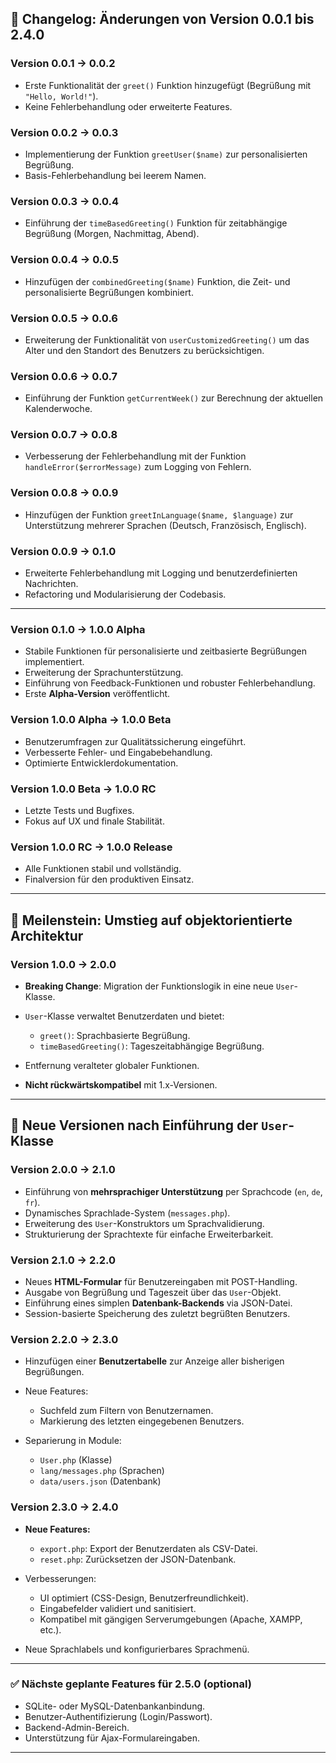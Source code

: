 ## 📜 **Changelog: Änderungen von Version 0.0.1 bis 2.4.0**

### Version 0.0.1 → 0.0.2

* Erste Funktionalität der `greet()` Funktion hinzugefügt (Begrüßung mit `"Hello, World!"`).
* Keine Fehlerbehandlung oder erweiterte Features.

### Version 0.0.2 → 0.0.3

* Implementierung der Funktion `greetUser($name)` zur personalisierten Begrüßung.
* Basis-Fehlerbehandlung bei leerem Namen.

### Version 0.0.3 → 0.0.4

* Einführung der `timeBasedGreeting()` Funktion für zeitabhängige Begrüßung (Morgen, Nachmittag, Abend).

### Version 0.0.4 → 0.0.5

* Hinzufügen der `combinedGreeting($name)` Funktion, die Zeit- und personalisierte Begrüßungen kombiniert.

### Version 0.0.5 → 0.0.6

* Erweiterung der Funktionalität von `userCustomizedGreeting()` um das Alter und den Standort des Benutzers zu berücksichtigen.

### Version 0.0.6 → 0.0.7

* Einführung der Funktion `getCurrentWeek()` zur Berechnung der aktuellen Kalenderwoche.

### Version 0.0.7 → 0.0.8

* Verbesserung der Fehlerbehandlung mit der Funktion `handleError($errorMessage)` zum Logging von Fehlern.

### Version 0.0.8 → 0.0.9

* Hinzufügen der Funktion `greetInLanguage($name, $language)` zur Unterstützung mehrerer Sprachen (Deutsch, Französisch, Englisch).

### Version 0.0.9 → 0.1.0

* Erweiterte Fehlerbehandlung mit Logging und benutzerdefinierten Nachrichten.
* Refactoring und Modularisierung der Codebasis.

---

### Version 0.1.0 → 1.0.0 Alpha

* Stabile Funktionen für personalisierte und zeitbasierte Begrüßungen implementiert.
* Erweiterung der Sprachunterstützung.
* Einführung von Feedback-Funktionen und robuster Fehlerbehandlung.
* Erste **Alpha-Version** veröffentlicht.

### Version 1.0.0 Alpha → 1.0.0 Beta

* Benutzerumfragen zur Qualitätssicherung eingeführt.
* Verbesserte Fehler- und Eingabebehandlung.
* Optimierte Entwicklerdokumentation.

### Version 1.0.0 Beta → 1.0.0 RC

* Letzte Tests und Bugfixes.
* Fokus auf UX und finale Stabilität.

### Version 1.0.0 RC → 1.0.0 Release

* Alle Funktionen stabil und vollständig.
* Finalversion für den produktiven Einsatz.

---

## 🚧 **Meilenstein: Umstieg auf objektorientierte Architektur**

### Version 1.0.0 → 2.0.0

* **Breaking Change**: Migration der Funktionslogik in eine neue `User`-Klasse.
* `User`-Klasse verwaltet Benutzerdaten und bietet:

  * `greet()`: Sprachbasierte Begrüßung.
  * `timeBasedGreeting()`: Tageszeitabhängige Begrüßung.
* Entfernung veralteter globaler Funktionen.
* **Nicht rückwärtskompatibel** mit 1.x-Versionen.

---

## 🔄 **Neue Versionen nach Einführung der `User`-Klasse**

### Version 2.0.0 → 2.1.0

* Einführung von **mehrsprachiger Unterstützung** per Sprachcode (`en`, `de`, `fr`).
* Dynamisches Sprachlade-System (`messages.php`).
* Erweiterung des `User`-Konstruktors um Sprachvalidierung.
* Strukturierung der Sprachtexte für einfache Erweiterbarkeit.

### Version 2.1.0 → 2.2.0

* Neues **HTML-Formular** für Benutzereingaben mit POST-Handling.
* Ausgabe von Begrüßung und Tageszeit über das `User`-Objekt.
* Einführung eines simplen **Datenbank-Backends** via JSON-Datei.
* Session-basierte Speicherung des zuletzt begrüßten Benutzers.

### Version 2.2.0 → 2.3.0

* Hinzufügen einer **Benutzertabelle** zur Anzeige aller bisherigen Begrüßungen.
* Neue Features:

  * Suchfeld zum Filtern von Benutzernamen.
  * Markierung des letzten eingegebenen Benutzers.
* Separierung in Module:

  * `User.php` (Klasse)
  * `lang/messages.php` (Sprachen)
  * `data/users.json` (Datenbank)

### Version 2.3.0 → 2.4.0

* **Neue Features:**

  * `export.php`: Export der Benutzerdaten als CSV-Datei.
  * `reset.php`: Zurücksetzen der JSON-Datenbank.
* Verbesserungen:

  * UI optimiert (CSS-Design, Benutzerfreundlichkeit).
  * Eingabefelder validiert und sanitisiert.
  * Kompatibel mit gängigen Serverumgebungen (Apache, XAMPP, etc.).
* Neue Sprachlabels und konfigurierbares Sprachmenü.

---

### ✅ Nächste geplante Features für 2.5.0 (optional)

* SQLite- oder MySQL-Datenbankanbindung.
* Benutzer-Authentifizierung (Login/Passwort).
* Backend-Admin-Bereich.
* Unterstützung für Ajax-Formulareingaben.

---
